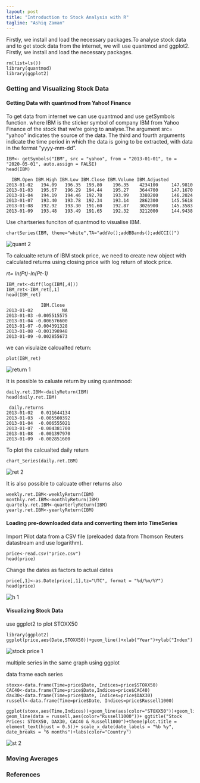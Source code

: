 ```yaml
---
layout: post
title: "Introduction to Stock Analysis with R"
tagline: "Ashiq Zaman"
---
```


Firstly, we install and load the necessary packages.To analyse stock data and to get stock data from the internet, we will use quantmod and ggplot2. Firstly, we install and load the necessary packages.

```{r}
rm(list=ls())
library(quantmod)
library(ggplot2)
```

### Getting and Visualizing Stock Data
#### Getting Data with quantmod from Yahoo! Finance

To get data from internet we can use quantmod and use getSymbols function. where IBM is the sticker symbol of company IBM from Yahoo Finance of the stock that we're going to analyse.The argument src= "yahoo" indicates the source of the data. The third and fourth arguments indicate the time period in which the data is going to be extracted, with data in the format “yyyy-mm-dd”.

```{r}
IBM<- getSymbols("IBM", src = "yahoo", from = "2013-01-01", to = "2020-05-01", auto.assign = FALSE)
head(IBM)

  IBM.Open IBM.High IBM.Low IBM.Close IBM.Volume IBM.Adjusted
2013-01-02   194.09   196.35  193.80    196.35    4234100     147.9810
2013-01-03   195.67   196.29  194.44    195.27    3644700     147.1670
2013-01-04   194.19   194.46  192.78    193.99    3380200     146.2024
2013-01-07   193.40   193.78  192.34    193.14    2862300     145.5618
2013-01-08   192.92   193.30  191.60    192.87    3026900     145.3583
2013-01-09   193.48   193.49  191.65    192.32    3212000     144.9438
```

Use chartseries funciton of quantmod to visualise IBM. 

```{r}
chartSeries(IBM, theme="white",TA="addVo();addBBands();addCCI()")
```

![quant 2](https://user-images.githubusercontent.com/47462688/81946384-352fb080-95f7-11ea-82f1-eb73f4d87387.JPG)

To calcualte return of IBM stock price, we need to create new object with calculated returns using closing price with log return of stock price.

*rt= ln(Pt)-ln(Pt-1)*


```{r}
IBM_ret<-diff(log(IBM[,4]))
IBM_ret<-IBM_ret[,1]
head(IBM_ret)

             IBM.Close
2013-01-02           NA
2013-01-03 -0.005515575
2013-01-04 -0.006576600
2013-01-07 -0.004391328
2013-01-08 -0.001398948
2013-01-09 -0.002855673
```

we can visulaize calcualted return: 

```{r}
plot(IBM_ret)
```
![return 1](https://user-images.githubusercontent.com/47462688/81949564-e6841580-95fa-11ea-889e-e83ce5e7e473.JPG)

It is possible to caluate return by using quantmood:

```{r}
daily.ret.IBM<-dailyReturn(IBM)
head(daily.ret.IBM)

 daily.returns
2013-01-02   0.011644134
2013-01-03  -0.005500392
2013-01-04  -0.006555021
2013-01-07  -0.004381700
2013-01-08  -0.001397970
2013-01-09  -0.002851600
```
To plot the calcualted daily return 

```{r}
chart_Series(daily.ret.IBM)
```

![ret 2](https://user-images.githubusercontent.com/47462688/81949579-e97f0600-95fa-11ea-8907-36e4960ea736.JPG)

It is also possible to calcuate other returns also 

```{r}
weekly.ret.IBM<-weeklyReturn(IBM)
monthly.ret.IBM<-monthlyReturn(IBM)
quartely.ret.IBM<-quarterlyReturn(IBM)
yearly.ret.IBM<-yearlyReturn(IBM)
```

#### Loading pre-downloaded data and converting them into TimeSeries

Import Pilot data from a CSV file (preloaded data from Thomson Reuters datastream and use logarithm).

```{r}
price<-read.csv("price.csv")
head(price)
```

Change the dates as factors to actual dates

```{r}
price[,1]<-as.Date(price[,1],tz="UTC", format = "%d/%m/%Y")
head(price)
```

![h 1](https://user-images.githubusercontent.com/47462688/81950700-34e5e400-95fc-11ea-8ea7-bc9e04b92009.JPG)

#### Visualizing Stock Data

use ggplot2  to plot STOXX50

```{r}
library(ggplot2)
ggplot(price,aes(Date,STOXX50))+geom_line()+xlab("Year")+ylab("Index")
```

![stock price 1](https://user-images.githubusercontent.com/47462688/81951070-a0c84c80-95fc-11ea-9922-a651e19acacd.JPG)

multiple series in the same graph using ggplot

data frame each series

```{R}
stoxx<-data.frame(Time=price$Date, Indices=price$STOXX50)
CAC40<-data.frame(Time=price$Date,Indices=price$CAC40)
dax30<-data.frame(Time=price$Date, Indices=price$DAX30)
russell<-data.frame(Time=price$Date, Indices=price$Russell1000)
```

```{r}
ggplot(stoxx,aes(Time,Indices))+geom_line(aes(color="STOXX50"))+geom_line(data=CAC40,aes(color="CAC40"))+geom_line(data=dax30,aes(color="DAX30"))+ geom_line(data = russell,aes(color="Russell1000"))+ ggtitle("Stock Prices: STOXX50, DAX30, CAC40 & Russell1000")+theme(plot.title = element_text(hjust = 0.5))+ scale_x_date(date_labels = "%b %y", date_breaks = "6 months")+labs(color="Country")
```

![st 2](https://user-images.githubusercontent.com/47462688/81951359-f8ff4e80-95fc-11ea-888c-f3b962a6e109.JPG)

### Moving Averages




### References
